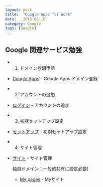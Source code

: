 ```yaml
---
layout: post
title:  "Google Apps for Work"
date:   2016-08-16
category: Google
tags: [Google]
---
```


## Google 関連サービス勉強

- 1. ドメイン登録申請   

- [Google Apps](https://www.google.com/a/signup/) - Google Apps ドメイン登録

- 2. アカウントの追加

- [ログイン](https://admin.google.com/accountchooser?consumerAccountUsed=true) - アカウントの追加

- 3. 初期セットアップ設定

- [セットアップ](https://admin.google.com/AdminHome?pli=1&fral=1#SetupWizard) - 初期セットアップ設定

- 4. サイト管理

- [サイト](https://sites.google.com/a/meihao.info/index/) - サイト管理

   独自ドメイン：一般的共有に設定必要]
   - [My pages](http://www.meihao.info/) - Myサイト
